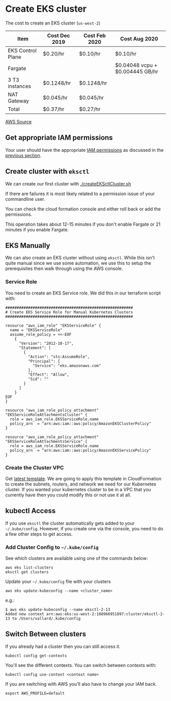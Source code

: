 # Create EKS cluster


The cost to create an EKS cluster (`us-west-2`)

| Item             | Cost Dec 2019 | Cost Feb 2020 | Cost Aug 2020 |
|------------------|---------------|---------------|------------------|
|EKS Control Plane | $0.20/hr | $0.10/hr | $0.10/hr |
| Fargate  | | | $0.04048 vcpu + $0.004445 GB/hr |
|3 T3 instances | $0.1248/hr | $0.1248/hr |
| NAT Gateway | $0.045/hr | $0.045/hr |
| Total | $0.37/hr | $0.27/hr | 


[AWS Source](https://aws.amazon.com/eks/pricing/)



## Get appropriate IAM permissions
Your user should have the appropriate [IAM permissions](https://aws.amazon.com/iam) as discussed in the [previous section](../segment02-iam/terraform.md).

## Create cluster with `eksctl`

We can create our first cluster with [./createEKSctlCluster.sh](createEKSctlCluster.sh) 

If there are failures it is most likely related to a permission issue of your commandline user. 

You can check the cloud formation console and either roll back or add the permissions. 

This operation takes about 12-15 minutes if you don't enable Fargate or 21 minutes if you enable Fargate. 
 

## EKS Manually

We can also create an EKS cluster without using `eksctl`.  While this isn't quite manual since we use some automation, we use this to setup the prerequisites then walk through using the AWS console. 

### Service Role
You need to create an EKS Service role.  We did this in our terraform script with: 

```
########################################################
# Create EKS Service Role for Manual Kubernetes Clusters
########################################################

resource "aws_iam_role" "EKSServiceRole" {
  name = "EKSServiceRole"
  assume_role_policy = <<-EOF
    {
      "Version": "2012-10-17",
      "Statement": [
        {
          "Action": "sts:AssumeRole",
          "Principal": {
            "Service": "eks.amazonaws.com"
          },
          "Effect": "Allow",
          "Sid": ""
        }
      ]
    }
EOF
}

resource "aws_iam_role_policy_attachment" "EKSServiceRoleAttachmentsCluster" {
  role = aws_iam_role.EKSServiceRole.name
  policy_arn  = "arn:aws:iam::aws:policy/AmazonEKSClusterPolicy"
}

resource "aws_iam_role_policy_attachment" "EKSServiceRoleAttachmentsService" {
  role = aws_iam_role.EKSServiceRole.name
  policy_arn  = "arn:aws:iam::aws:policy/AmazonEKSServicePolicy"
}
```

### Create the Cluster VPC

Get [latest template](https://amazon-eks.s3-us-west-2.amazonaws.com/cloudformation/2019-11-15/amazon-eks-vpc-sample.yaml).  We are going to apply this template in CloudFormation to create the subnets, routers, and network we need for our Kubernetes cluster.  If you wanted your kubernetes cluster to be in a VPC that you currently have then you could modify this or not use it at all. 


## kubectl Access 

If you use `eksctl` the cluster automatically gets added to your `~/.kube/config`.  However, if you create one via the console, you need to do a few other steps to get access. 


### Add Cluster Config to `~/.kube/config`

See which clusters are available using one of the commands below: 

```
aws eks list-clusters
eksctl get clusters
```

Update your `~/.kube/config` file with your clusters

```
aws eks update-kubeconfig --name <cluster_name>
```

e.g.:

```
$ aws eks update-kubeconfig --name eksctl-2-13
Added new context arn:aws:eks:us-west-2:188966951897:cluster/eksctl-2-13 to /Users/vallard/.kube/config
```

## Switch Between clusters

If you already had a cluster then you can still access it.  

```
kubectl config get-contexts
```




You'll see the different contexts.  You can switch between contexts with: 

```
kubectl config use-context <context name>
```

If you are switching with AWS you'll also have to change your IAM back. 

```
export AWS_PROFILE=default
```





